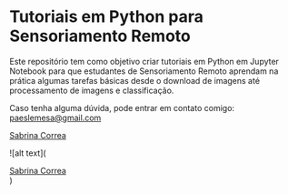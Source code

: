 # Tutoriais em Python para Sensoriamento Remoto

Este repositório tem como objetivo criar tutoriais em Python em Jupyter Notebook para que estudantes de Sensoriamento Remoto aprendam na prática algumas tarefas básicas desde o download de imagens até processamento de imagens e classificação.

Caso tenha alguma dúvida, pode entrar em contato comigo: paeslemesa@gmail.com



<div class="badge-base LI-profile-badge" data-locale="en_US" data-size="medium" data-theme="light" data-type="VERTICAL" data-vanity="paeslemesa" data-version="v1"><a class="badge-base__link LI-simple-link" href="https://br.linkedin.com/in/paeslemesa?trk=profile-badge">Sabrina Correa</a></div>
              
![alt text](<div class="badge-base LI-profile-badge" data-locale="en_US" data-size="medium" data-theme="light" data-type="VERTICAL" data-vanity="paeslemesa" data-version="v1"><a class="badge-base__link LI-simple-link" href="https://br.linkedin.com/in/paeslemesa?trk=profile-badge">Sabrina Correa</a></div>)
